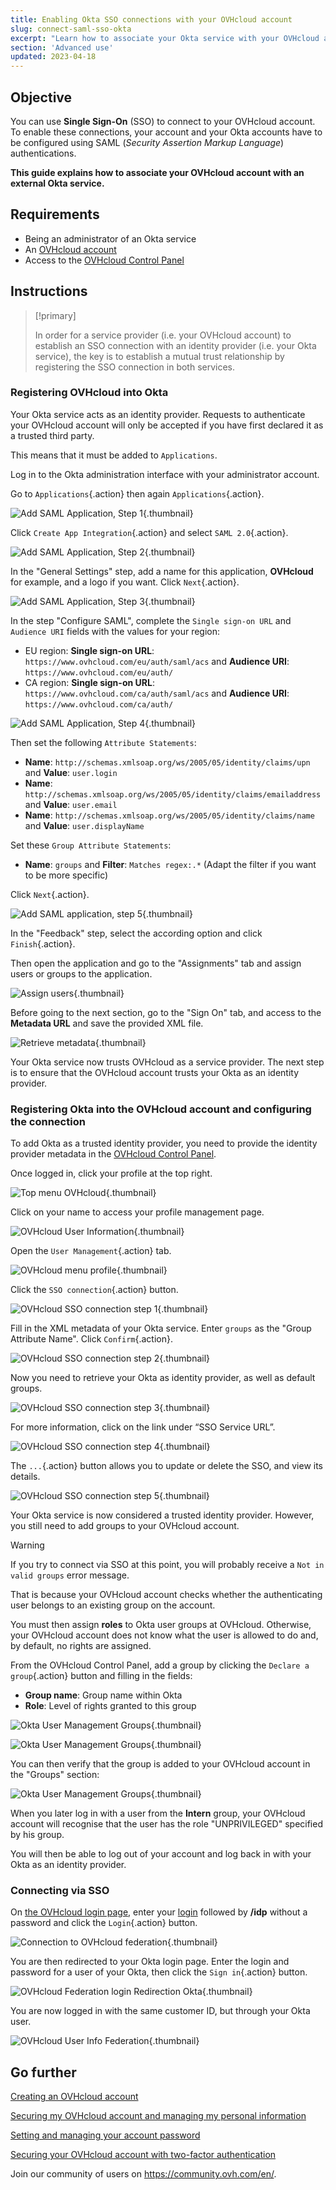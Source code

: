 ```yaml
---
title: Enabling Okta SSO connections with your OVHcloud account
slug: connect-saml-sso-okta
excerpt: "Learn how to associate your Okta service with your OVHcloud account via SAML 2.0"
section: 'Advanced use'
updated: 2023-04-18
---
```


## Objective

You can use **Single Sign-On** (SSO) to connect to your OVHcloud account. To enable these connections, your account and your Okta accounts have to be configured using SAML (*Security Assertion Markup Language*) authentications.

**This guide explains how to associate your OVHcloud account with an external Okta service.**

## Requirements

- Being an administrator of an Okta service
- An [OVHcloud account](/pages/account/customer/ovhcloud-account-creation)
- Access to the [OVHcloud Control Panel](https://www.ovh.com/auth/?action=gotomanager&from=https://www.ovh.ie/&ovhSubsidiary=ie)

## Instructions

> [!primary]
>
> In order for a service provider (i.e. your OVHcloud account) to establish an SSO connection with an identity provider (i.e. your Okta service), the key is to establish a mutual trust relationship by registering the SSO connection in both services.
>

### Registering OVHcloud into Okta

Your Okta service acts as an identity provider. Requests to authenticate your OVHcloud account will only be accepted if you have first declared it as a trusted third party.

This means that it must be added to `Applications`.

Log in to the Okta administration interface with your administrator account.

Go to `Applications`{.action} then again `Applications`{.action}.

![Add SAML Application, Step 1](images/OKTA_add_application_step1.png){.thumbnail}

Click `Create App Integration`{.action} and select `SAML 2.0`{.action}.

![Add SAML Application, Step 2](images/OKTA_add_application_step2.png){.thumbnail}

In the "General Settings" step, add a name for this application, **OVHcloud** for example, and a logo if you want. Click `Next`{.action}.

![Add SAML Application, Step 3](images/OKTA_add_application_step3.png){.thumbnail}

In the step "Configure SAML", complete the `Single sign-on URL` and `Audience URI` fields with the values for your region: 

- EU region: **Single sign-on URL**: `https://www.ovhcloud.com/eu/auth/saml/acs` and **Audience URI**: `https://www.ovhcloud.com/eu/auth/`
- CA region: **Single sign-on URL**: `https://www.ovhcloud.com/ca/auth/saml/acs` and **Audience URI**: `https://www.ovhcloud.com/ca/auth/`

![Add SAML Application, Step 4](images/OKTA_add_application_step4.png){.thumbnail}

Then set the following `Attribute Statements`:

- **Name**: `http://schemas.xmlsoap.org/ws/2005/05/identity/claims/upn` and **Value**: `user.login`
- **Name**: `http://schemas.xmlsoap.org/ws/2005/05/identity/claims/emailaddress` and **Value**: `user.email`
- **Name**: `http://schemas.xmlsoap.org/ws/2005/05/identity/claims/name` and **Value**: `user.displayName`

Set these `Group Attribute Statements`:

- **Name**: `groups` and **Filter**: `Matches regex:.*` (Adapt the filter if you want to be more specific)

Click `Next`{.action}.

![Add SAML application, step 5](images/OKTA_add_application_step5.png){.thumbnail}

In the "Feedback" step, select the according option and click `Finish`{.action}.

Then open the application and go to the "Assignments" tab and assign users or groups to the application.

![Assign users](images/OKTA_add_user.png){.thumbnail}

Before going to the next section, go to the "Sign On" tab, and access to the **Metadata URL** and save the provided XML file.

![Retrieve metadata](images/OKTA_retrieve_metadata.png){.thumbnail}

Your Okta service now trusts OVHcloud as a service provider. The next step is to ensure that the OVHcloud account trusts your Okta as an identity provider.

### Registering Okta into the OVHcloud account and configuring the connection

To add Okta as a trusted identity provider, you need to provide the identity provider metadata in the [OVHcloud Control Panel](https://www.ovh.com/auth/?action=gotomanager&from=https://www.ovh.ie/&ovhSubsidiary=ie).

Once logged in, click your profile at the top right.

![Top menu OVHcloud](images/ovhcloud_top_menu.png){.thumbnail}

Click on your name to access your profile management page.

![OVHcloud User Information](images/ovhcloud_user_infos.png){.thumbnail}

Open the `User Management`{.action} tab.

![OVHcloud menu profile](images/ovhcloud_profile_menu.png){.thumbnail}

Click the `SSO connection`{.action} button.

![OVHcloud SSO connection step 1](images/ovhcloud_user_management_connect_sso_1.png){.thumbnail}

Fill in the XML metadata of your Okta service. Enter `groups` as the "Group Attribute Name". Click `Confirm`{.action}.

![OVHcloud SSO connection step 2](images/ovhcloud_add_federation.png){.thumbnail}

Now you need to retrieve your Okta as identity provider, as well as default groups.

![OVHcloud SSO connection step 3](images/ovhcloud_add_federation_success.png){.thumbnail}

For more information, click on the link under “SSO Service URL”.

![OVHcloud SSO connection step 4](images/ovhcloud_idp_details.png){.thumbnail}

The `...`{.action} button allows you to update or delete the SSO, and view its details.

![OVHcloud SSO connection step 5](images/ovhcloud_user_management_connect_sso_5.png){.thumbnail}

Your Okta service is now considered a trusted identity provider. However, you still need to add groups to your OVHcloud account.

> [!warning]
> If you try to connect via SSO at this point, you will probably receive a `Not in valid groups` error message.
>
> That is because your OVHcloud account checks whether the authenticating user belongs to an existing group on the account.
>

You must then assign **roles** to Okta user groups at OVHcloud. Otherwise, your OVHcloud account does not know what the user is allowed to do and, by default, no rights are assigned.

From the OVHcloud Control Panel, add a group by clicking the `Declare a group`{.action} button and filling in the fields:

- **Group name**: Group name within Okta
- **Role**: Level of rights granted to this group

![Okta User Management Groups](images/ovhcloud_user_management_groups_1.png){.thumbnail}

![Okta User Management Groups](images/ovhcloud_user_management_groups_2.png){.thumbnail}

You can then verify that the group is added to your OVHcloud account in the "Groups" section:

![Okta User Management Groups](images/ovhcloud_user_management_groups_3.png){.thumbnail}

When you later log in with a user from the **Intern** group, your OVHcloud account will recognise that the user has the role "UNPRIVILEGED" specified by his group.

You will then be able to log out of your account and log back in with your Okta as an identity provider.

### Connecting via SSO

On [the OVHcloud login page](https://www.ovh.com/auth/?action=gotomanager&from=https://www.ovh.ie/&ovhSubsidiary=ie), enter your [login](/pages/account/customer/ovhcloud-account-creation#what-is-my-nic-handle) followed by **/idp** without a password and click the `Login`{.action} button.

![Connection to OVHcloud federation](images/ovhcloud_federation_login_1.png){.thumbnail}

You are then redirected to your Okta login page. Enter the login and password for a user of your Okta, then click the `Sign in`{.action} button.

![OVHcloud Federation login Redirection Okta](images/OKTA_login.png){.thumbnail}

You are now logged in with the same customer ID, but through your Okta user.

![OVHcloud User Info Federation](images/ovhcloud_user_infos_federation.png){.thumbnail}

## Go further

[Creating an OVHcloud account](/pages/account/customer/ovhcloud-account-creation)

[Securing my OVHcloud account and managing my personal information](/pages/account/customer/all_about_username)

[Setting and managing your account password](/pages/account/customer/manage-ovh-password)

[Securing your OVHcloud account with two-factor authentication](/pages/account/customer/secure-ovhcloud-account-with-2fa)

Join our community of users on <https://community.ovh.com/en/>.